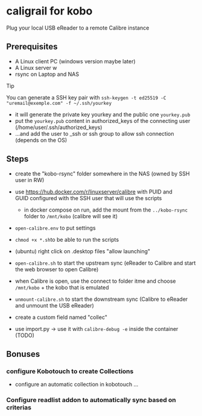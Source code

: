 # caligrail for kobo
Plug your local USB eReader to a remote Calibre instance

## Prerequisites
- A Linux client PC (windows version maybe later)
- A Linux server w
- rsync on Laptop and NAS


> [!TIP]
> You can generate a SSH key pair with `ssh-keygen -t ed25519 -C "uremail@exemple.com" -f ~/.ssh/yourkey`
> - it will generate the private key yourkey and the public one `yourkey.pub`
> - put the `yourkey.pub` content in authorized_keys of the connecting user (/home/user/.ssh/authorized_keys)
> - ...and add the user to _ssh or ssh group to allow ssh connection (depends on the OS)

## Steps

- create the "kobo-rsync" folder somewhere in the NAS (owned by SSH user in RW)

- use https://hub.docker.com/r/linuxserver/calibre with PUID and GUID configured with the SSH user that will use the scripts
  - in docker compose on run, add the mount from the `../kobo-rsync` folder to `/mnt/kobo` (calibre will see it)

- `open-calibre.env` to put settings

- `chmod +x *.sh`to be able to run the scripts

- (ubuntu) right click on .desktop files "allow launching"

- `open-calibre.sh` to start the upstream sync (eReader to Calibre and start the web browser to open Calibre)

- when Calibre is open, use the connect to folder itme and choose `/mnt/kobo` + the kobo that is emulated

- `unmount-calibre.sh` to start the downstream sync (Calibre to eReader and unmount the USB eReader)



- create a custom field named "collec"

- use import.py -> use it with `calibre-debug -e` inside the container (TODO)


## Bonuses

### configure Kobotouch to create Collections

- configure an automatic collection in kobotouch ...

### Configure readlist addon to automatically sync based on criterias
